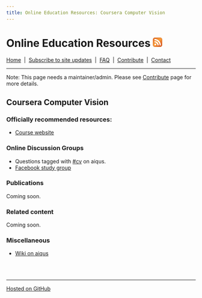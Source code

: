 ```yaml
---
title: Online Education Resources: Coursera Computer Vision
---
```


# Online Education Resources <a href=""><img src="https://github.com/amberj/online-edu-resources/raw/gh-pages/feed-icon.png" alt="RSS Feed" /></a>
[Home](http://amberj.github.com/online-edu-resources/ "Online Educational Resources: Home") &nbsp;|&nbsp; [Subscribe to site updates](http://amberj.github.com/online-edu-resources/subscribe.html "Online Educational Resources: Subscribe to site updates") &nbsp;|&nbsp; [FAQ](http://amberj.github.com/online-edu-resources/faq.html "Online Educational Resources: FAQ") &nbsp;|&nbsp; [Contribute](http://amberj.github.com/online-edu-resources/contribute.html "Online Educational Reqources: Contribute") &nbsp;|&nbsp; [Contact](http://amberj.github.com/online-edu-resources/contact.html "Online Educational Resources: Contact")<br />

<hr />

Note: This page needs a maintainer/admin. Please see [Contribute](http://amberj.github.com/online-edu-resources/contribute.html) page for more details.

## Coursera Computer Vision
### Officially recommended resources:
* [Course website](http://www.vision-class.org/)

### Online Discussion Groups
* Questions tagged with [#cv](http://www.aiqus.com/tags/%23cv/) on aiqus.
* [Facebook study group](https://www.facebook.com/groups/computervision/)

### Publications
Coming soon.

### Related content
Coming soon.

### Miscellaneous
* [Wiki on aiqus](http://www.aiqus.com/wiki/Computer_Vision)

<br /><br />
<hr />

[Hosted on GitHub](https://github.com/amberj/online-edu-resources "online-edu-resources on GitHub")
